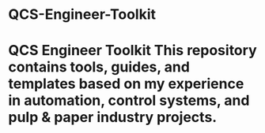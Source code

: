 # QCS-Engineer-Toolkit
# QCS Engineer Toolkit  This repository contains tools, guides, and templates based on my experience in automation, control systems, and pulp &amp; paper industry projects. 
